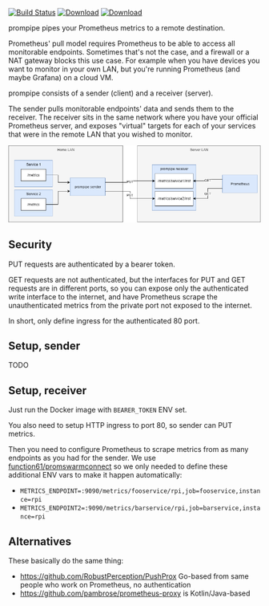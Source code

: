 [![Build Status](https://img.shields.io/travis/function61/prompipe.svg?style=for-the-badge)](https://travis-ci.org/function61/prompipe)
[![Download](https://img.shields.io/bintray/v/function61/prompipe/main.svg?style=for-the-badge&label=Download)](https://bintray.com/function61/prompipe/main/_latestVersion#files)
[![Download](https://img.shields.io/docker/pulls/fn61/prompipe.svg?style=for-the-badge)](https://hub.docker.com/r/fn61/prompipe/)

prompipe pipes your Prometheus metrics to a remote destination.

Prometheus' pull model requires Prometheus to be able to access all monitorable endpoints.
Sometimes that's not the case, and a firewall or a NAT gateway blocks this use case. For
example when you have devices you want to monitor in your own LAN, but you're running
Prometheus (and maybe Grafana) on a cloud VM.

prompipe consists of a sender (client) and a receiver (server).

The sender pulls monitorable endpoints' data and sends them to the receiver. The receiver
sits in the same network where you have your official Prometheus server, and exposes
"virtual" targets for each of your services that were in the remote LAN that you wished
to monitor.

[![](docs/diagram.png)](docs/diagram.xml)


Security
--------

PUT requests are authenticated by a bearer token.

GET requests are not authenticated, but the interfaces for PUT and GET requests are in
different ports, so you can expose only the authenticated write interface to the internet,
and have Prometheus scrape the unauthenticated metrics from the private port not exposed
to the internet.

In short, only define ingress for the authenticated 80 port.


Setup, sender
-------------

TODO


Setup, receiver
---------------

Just run the Docker image with `BEARER_TOKEN` ENV set.

You also need to setup HTTP ingress to port 80, so sender can PUT metrics.

Then you need to configure Prometheus to scrape metrics from as many endpoints as you had
for the sender. We use
[function61/promswarmconnect](https://github.com/function61/promswarmconnect) so we only
needed to define these additional ENV vars to make it happen automatically:

- `METRICS_ENDPOINT=:9090/metrics/fooservice/rpi,job=fooservice,instance=rpi`
- `METRICS_ENDPOINT2=:9090/metrics/barservice/rpi,job=barservice,instance=rpi`


Alternatives
------------

These basically do the same thing:

- https://github.com/RobustPerception/PushProx Go-based from same people who work on Prometheus, no authentication
- https://github.com/pambrose/prometheus-proxy is Kotlin/Java-based
